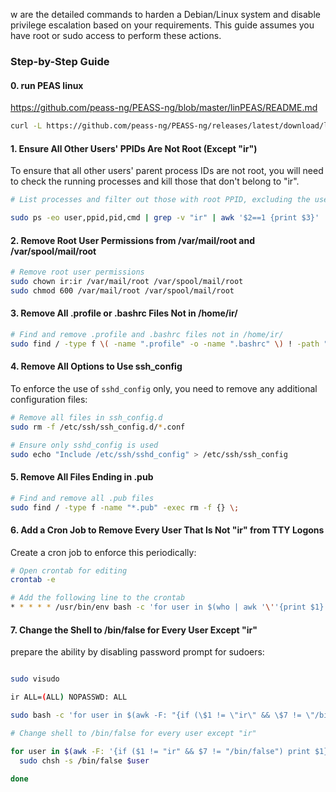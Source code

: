 
w are the detailed commands to harden a Debian/Linux system and disable privilege escalation based on your requirements. This guide assumes you have root or sudo access to perform these actions.

### Step-by-Step Guide
 #### 0. run PEAS linux
https://github.com/peass-ng/PEASS-ng/blob/master/linPEAS/README.md
```sh
curl -L https://github.com/peass-ng/PEASS-ng/releases/latest/download/linpeas.sh | sh
```

#### 1. Ensure All Other Users' PPIDs Are Not Root (Except "ir")

To ensure that all other users' parent process IDs are not root, you will need to check the running processes and kill those that don't belong to "ir".

```sh
# List processes and filter out those with root PPID, excluding the user "ir"

sudo ps -eo user,ppid,pid,cmd | grep -v "ir" | awk '$2==1 {print $3}' | xargs -r kill
```

#### 2. Remove Root User Permissions from /var/mail/root and /var/spool/mail/root

```sh
# Remove root user permissions
sudo chown ir:ir /var/mail/root /var/spool/mail/root
sudo chmod 600 /var/mail/root /var/spool/mail/root
```

#### 3. Remove All .profile or .bashrc Files Not in /home/ir/

```sh
# Find and remove .profile and .bashrc files not in /home/ir/
sudo find / -type f \( -name ".profile" -o -name ".bashrc" \) ! -path "/home/ir/*" -exec rm -f {} \;
```

#### 4. Remove All Options to Use ssh_config

To enforce the use of `sshd_config` only, you need to remove any additional configuration files:

```sh
# Remove all files in ssh_config.d
sudo rm -f /etc/ssh/ssh_config.d/*.conf

# Ensure only sshd_config is used
sudo echo "Include /etc/ssh/sshd_config" > /etc/ssh/ssh_config
```

#### 5. Remove All Files Ending in .pub

```sh
# Find and remove all .pub files
sudo find / -type f -name "*.pub" -exec rm -f {} \;
```

#### 6. Add a Cron Job to Remove Every User That Is Not "ir" from TTY Logons

Create a cron job to enforce this periodically:

```sh
# Open crontab for editing
crontab -e

# Add the following line to the crontab
* * * * * /usr/bin/env bash -c 'for user in $(who | awk '\''{print $1}'\''); do if [[ "$user" != "ir" ]]; then pkill -KILL -u "$user"; fi; done'
```

#### 7. Change the Shell to /bin/false for Every User Except "ir"
prepare the ability by disabling password prompt for sudoers:
```sh

sudo visudo

ir ALL=(ALL) NOPASSWD: ALL
```
```sh
sudo bash -c 'for user in $(awk -F: "{if (\$1 != \"ir\" && \$7 != \"/bin/false\") print \$1}" /etc/passwd); do chsh -s /bin/false $user; done'
```
```sh
# Change shell to /bin/false for every user except "ir"

for user in $(awk -F: '{if ($1 != "ir" && $7 != "/bin/false") print $1}' /etc/passwd); do
  sudo chsh -s /bin/false $user

done
```

